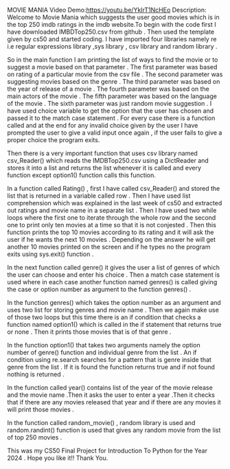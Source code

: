 MOVIE MANIA
Video Demo:https://youtu.be/YkIrT1NcHEo
Description:
Welcome to Movie Mania which suggests the user good movies which is in the top 250 imdb ratings in the imdb website.To begin with the code first I have downloaded IMBDTop250.csv from github . Then used the template given by cs50 and started coding. I have imported four libraries namely re i.e regular expressions library ,sys library , csv library and random library .

So in the main function I am printing the list of ways to find the movie or to suggest a movie based on that parameter . The first parameter was  based on rating of a particular movie from the csv file . The second parameter was suggesting movies based on the genre . The third parameter was based on the year of release of a movie . The fourth parameter was based on the main actors of the movie . The fifth parameter was based on the language of the  movie . The sixth parameter was just random movie suggestion . I have used choice variable to get the option that the user has chosen and passed it to the match case statement . For every case there is a function called and at the end for any invalid choice given by the user I have prompted the user to give a valid input once again , if the user fails to give a proper choice the program exits.

Then there is a very important function that uses csv library named csv_Reader() which reads  the IMDBTop250.csv using a DictReader and stores it into a list and returns the list whenever it is called and every function except option1() function calls this function.

In a function called Rating() , first I have called csv_Reader() and stored the list that is returned in a variable called row . Then I have used list comprehension which was explained in the last week of cs50 and extracted out ratings and movie name in a separate list . Then I have used two while loops where the first one to iterate through the whole row and the second one to print only ten movies at a time so that it is not conjested . Then this function prints the top 10 movies according to its rating and it will ask the user if he wants the next 10 movies . Depending on the answer he will get another 10 movies printed on the screen and if he types no the program exits using sys.exit() function .

In the next function called genre() it gives the user a list of genres of which the user can choose and enter his choice . Then a match case statement is used where  in each case another function named genres() is called giving the case or option number as argument to the function genres() .

In the function genres() which takes the option number as an argument and uses two list for storing genres and movie name . Then we again make use of those two loops but this time there is an if condition that checks a function named option1() which is called in the if statement that returns true or none . Then it prints those movies that is of that genre  .

In the function option1() that takes two arguments namely the option number of genre() function and individual genre from the list . An if condition using re.search searches for a pattern that is genre inside that genre from the list . If it is found the function returns true and if not found nothing is returned .

In the function called year() contains list of the year of the movie release and the movie name .Then it asks the user to enter a year .Then it checks that if there are any movies released that year and if there are any movies it will print those movies .

In the function called random_movie() , random library is used and random.randint() function is used that gives any random movie from the list of top 250 movies .

This was my CS50 Final Project for Introduction To Python for the Year 2024 .
Hope you like it!!
Thank You.



